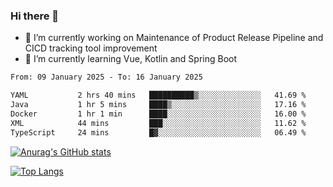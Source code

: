 ### Hi there 👋

- 🔭 I’m currently working on Maintenance of Product Release Pipeline and CICD tracking tool improvement
- 🌱 I’m currently learning Vue, Kotlin and Spring Boot

<!--START_SECTION:waka-->

```txt
From: 09 January 2025 - To: 16 January 2025

YAML           2 hrs 40 mins   ██████████▒░░░░░░░░░░░░░░   41.69 %
Java           1 hr 5 mins     ████▒░░░░░░░░░░░░░░░░░░░░   17.16 %
Docker         1 hr 1 min      ████░░░░░░░░░░░░░░░░░░░░░   16.00 %
XML            44 mins         ███░░░░░░░░░░░░░░░░░░░░░░   11.62 %
TypeScript     24 mins         █▓░░░░░░░░░░░░░░░░░░░░░░░   06.49 %
```

<!--END_SECTION:waka-->

[![Anurag's GitHub stats](https://github-readme-stats.vercel.app/api?username=yunhao981&show_icons=true&theme=solarized-dark)](https://github.com/anuraghazra/github-readme-stats)

[![Top Langs](https://github-readme-stats.vercel.app/api/top-langs/?username=yunhao981&theme=solarized-dark&layout=compact)](https://github.com/anuraghazra/github-readme-stats)

<!--
**yunhao981/yunhao981** is a ✨ _special_ ✨ repository because its `README.md` (this file) appears on your GitHub profile.

Here are some ideas to get you started:

- 🔭 I’m currently working on Maintenance of Release Pipeline and CICD tracking tool improvement
- 🌱 I’m currently learning Vue, Kotlin and Spring Boot
- 👯 I’m looking to collaborate on ...
- 🤔 I’m looking for help with ...
- 💬 Ask me about ...
- 📫 How to reach me: ...
- 😄 Pronouns: ...
- ⚡ Fun fact: ...
-->


